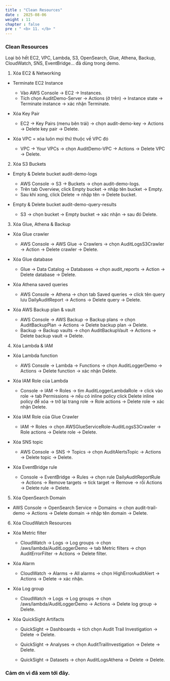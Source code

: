 ```yaml
---
title : "Clean Resources"
date :  2025-08-06
weight : 11
chapter : false
pre : " <b> 11. </b> "
---
```

### Clean Resources
Loại bỏ hết EC2, VPC, Lambda, S3, OpenSearch, Glue, Athena, Backup, CloudWatch, SNS, EventBridge… đã dùng trong demo.

1. Xóa EC2 & Networking
-   Terminate EC2 Instance
    + Vào AWS Console → EC2 → Instances.
    + Tích chọn AuditDemo-Server → Actions (ở trên) → Instance state → Terminate instance → xác nhận Terminate.


-   Xóa Key Pair
    + EC2 → Key Pairs (menu bên trái) → chọn audit-demo-key → Actions → Delete key pair → Delete.


-   Xóa VPC = xóa luôn mọi thứ thuộc về VPC đó
    + VPC → Your VPCs → chọn AuditDemo-VPC → Actions → Delete VPC → Delete.


2. Xóa S3 Buckets

- Empty & Delete bucket audit-demo-logs
    + AWS Console → S3 → Buckets → chọn audit-demo-logs.
    + Trên tab Overview, click Empty bucket → nhập tên bucket → Empty.
    + Sau khi xong, click Delete → nhập tên → Delete bucket.


- Empty & Delete bucket audit-demo-query-results
    + S3 → chọn bucket → Empty bucket → xác nhận → sau đó Delete.

3. Xóa Glue, Athena & Backup

- Xóa Glue crawler
    + AWS Console → AWS Glue → Crawlers → chọn AuditLogsS3Crawler → Action → Delete crawler → Delete.

- Xóa Glue database
    + Glue → Data Catalog → Databases → chọn audit_reports → Action → Delete database → Delete.

- Xóa Athena saved queries
    + AWS Console → Athena → chọn tab Saved queries → click tên query lưu DailyAuditReport → Actions → Delete query → Delete.

- Xóa AWS Backup plan & vault
    + AWS Console → AWS Backup → Backup plans → chọn AuditBackupPlan → Actions → Delete backup plan → Delete.
    + Backup → Backup vaults → chọn AuditBackupVault → Actions → Delete backup vault → Delete.


4. Xóa Lambda & IAM

- Xóa Lambda function
    + AWS Console → Lambda → Functions → chọn AuditLoggerDemo → Actions → Delete function → xác nhận Delete.

- Xóa IAM Role của Lambda
    + Console → IAM → Roles → tìm AuditLoggerLambdaRole → click vào role → tab Permissions → nếu có inline policy click Delete inline policy để xóa → trở lại trang role → Role actions → Delete role → xác nhận Delete.

- Xóa IAM Role của Glue Crawler
    + IAM → Roles → chọn AWSGlueServiceRole-AuditLogsS3Crawler → Role actions → Delete role → Delete.

- Xóa SNS topic
    + AWS Console → SNS → Topics → chọn AuditAlertsTopic → Actions → Delete topic → Delete.

- Xóa EventBridge rule
    + Console → EventBridge → Rules → chọn rule DailyAuditReportRule → Actions → Remove targets → tick target → Remove → rồi Actions → Delete rule → Delete.


5. Xóa OpenSearch Domain

- AWS Console → OpenSearch Service → Domains → chọn audit-trail-demo → Actions → Delete domain → nhập tên domain → Delete.

6. Xóa CloudWatch Resources

- Xóa Metric filter
    + CloudWatch → Logs → Log groups → chọn /aws/lambda/AuditLoggerDemo → tab Metric filters → chọn AuditErrorFilter → Actions → Delete filter.

- Xóa Alarm
    + CloudWatch → Alarms → All alarms → chọn HighErrorAuditAlert → Actions → Delete → xác nhận.

- Xóa Log group
    + CloudWatch → Logs → Log groups → chọn /aws/lambda/AuditLoggerDemo → Actions → Delete log group → Delete.

- Xóa QuickSight Artifacts
    + QuickSight → Dashboards → tích chọn Audit Trail Investigation → Delete → Delete.

    + QuickSight → Analyses → chọn AuditTrailInvestigation → Delete → Delete.

    + QuickSight → Datasets → chọn AuditLogsAthena → Delete → Delete.


### Cảm ơn vì đã xem tới đây.